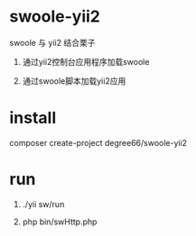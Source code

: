 # swoole-yii2
swoole 与 yii2 结合栗子

1. 通过yii2控制台应用程序加载swoole

2. 通过swoole脚本加载yii2应用

# install
composer create-project degree66/swoole-yii2

# run
1. ./yii sw/run

2. php bin/swHttp.php

